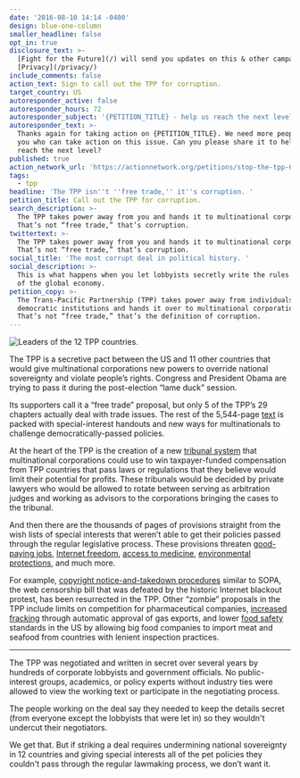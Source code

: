 ```yaml
---
date: '2016-08-10 14:14 -0400'
design: blue-one-column
smaller_headline: false
opt_in: true
disclosure_text: >-
  [Fight for the Future](/) will send you updates on this & other campaigns.
  [Privacy](/privacy/)
include_comments: false
action_text: Sign to call out the TPP for corruption.
target_country: US
autoresponder_active: false
autoresponder_hours: 72
autoresponder_subject: '{PETITION_TITLE} - help us reach the next level!'
autoresponder_text: >-
  Thanks again for taking action on {PETITION_TITLE}. We need more people like
  you who can take action on this issue. Can you please share it to help us
  reach the next level?
published: true
action_network_url: 'https://actionnetwork.org/petitions/stop-the-tpp-6/'
tags:
  - tpp
headline: 'The TPP isn''t ''free trade,'' it''s corruption. '
petition_title: Call out the TPP for corruption.
search_description: >-
  The TPP takes power away from you and hands it to multinational corporations.
  That’s not “free trade,” that’s corruption.
twittertext: >-
  The TPP takes power away from you and hands it to multinational corporations.
  That’s not “free trade,” that’s corruption.
social_title: 'The most corrupt deal in political history. '
social_description: >-
  This is what happens when you let lobbyists secretly write the rules for 40%
  of the global economy.
petition_copy: >-
  The Trans-Pacific Partnership (TPP) takes power away from individuals and
  democratic institutions and hands it over to multinational corporations.
  That’s not “free trade,” that’s the definition of corruption.
---
```

![Leaders of the 12 TPP countries. ]({{site.baseurl}}/img/action-network/Leaders_of_TPP_member_states.jpg)

The TPP is a secretive pact between the US and 11 other countries that would give multinational corporations new powers to override national sovereignty and violate people’s rights. Congress and President Obama are trying to pass it during the post-election “lame duck” session. 

Its supporters call it a “free trade” proposal, but only 5 of the TPP’s 29 chapters actually deal with trade issues. The rest of the 5,544-page [text](https://ustr.gov/trade-agreements/free-trade-agreements/trans-pacific-partnership/tpp-full-text) is packed with special-interest handouts and new ways for multinationals to challenge democratically-passed policies.

At the heart of the TPP is the creation of a new [tribunal system](https://www.policyalternatives.ca/sites/default/files/uploads/publications/National%20Office/2016/06/Foreign_Investor_Protections_TPP.pdf) that multinational corporations could use to win taxpayer-funded compensation from TPP countries that pass laws or regulations that they believe would limit their potential for profits. These tribunals would be decided by private lawyers who would be allowed to rotate between serving as arbitration judges and working as advisors to the corporations bringing the cases to the tribunal. 

And then there are the thousands of pages of provisions straight from the wish lists of special interests that weren’t able to get their policies passed through the regular legislative process. These provisions threaten [good-paying jobs](http://www.ase.tufts.edu/gdae/Pubs/wp/16-01Capaldo-IzurietaTPP.pdf), [Internet freedom](https://www.eff.org/issues/tpp), [access to medicine](http://www.msfaccess.org/spotlight-on/trans-pacific-partnership-agreement), [environmental protections](http://www.sierraclub.org/trade/trans-pacific-partnership), and much more. 

For example, [copyright notice-and-takedown procedures](https://blog.wikimedia.org/2016/02/03/tpp-problematic-partnership/) similar to SOPA, the web censorship bill that was defeated by the historic Internet blackout protest, has been resurrected in the TPP. Other “zombie” proposals in the TPP include limits on competition for pharmaceutical companies, [increased fracking](http://www.ibtimes.com/trans-pacific-partnership-tpp-will-make-it-easier-export-us-natural-gas-japan-2129832) through automatic approval of gas exports, and lower [food safety](http://www.citizen.org/tpp-food-safety-facts) standards in the US by allowing big food companies to import meat and seafood from countries with lenient inspection practices.

---

The TPP was negotiated and written in secret over several years by hundreds of corporate lobbyists and government officials. No public-interest groups, academics, or policy experts without industry ties were allowed to view the working text or participate in the negotiating process. 

The people working on the deal say they needed to keep the details secret (from everyone except the lobbyists that were let in) so they wouldn't undercut their negotiators. 

We get that. But if striking a deal requires undermining national sovereignty in 12 countries 
and giving special interests all of the pet policies they couldn't pass through the regular lawmaking process, we don’t want it.

